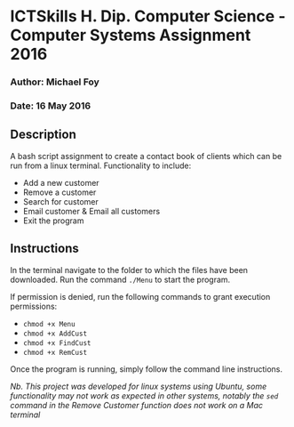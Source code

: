 ICTSkills H. Dip. Computer Science - Computer Systems Assignment 2016
=====================================================================

### Author: Michael Foy ###
### Date: 16 May 2016 ###


Description
-----------

A bash script assignment to create a contact book of clients which can be run from a linux terminal. Functionality to include:

* Add a new customer
* Remove a customer
* Search for customer
* Email customer & Email all customers
* Exit the program

Instructions
------------

In the terminal navigate to the folder to which the files have been downloaded. Run the command `./Menu` to start the program.

If permission is denied, run the following commands to grant execution permissions:

* `chmod +x Menu`
* `chmod +x AddCust`
* `chmod +x FindCust`
* `chmod +x RemCust`

Once the program is running, simply follow the command line instructions.

*Nb. This project was developed for linux systems using Ubuntu, some functionality may not work as expected in other systems, notably the `sed` command in the Remove Customer function does not work on a Mac terminal*